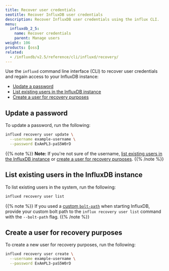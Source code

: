 ```yaml
---
title: Recover user credentials
seotitle: Recover InfluxDB user credentials
description: Recover InfluxDB user credentials using the influx CLI.
menu:
  influxdb_2_5:
    name: Recover credentials
    parent: Manage users
weight: 106
products: [oss]
related:
  - /influxdb/v2.5/reference/cli/influxd/recovery/
---
```


Use the `influxd` command line interface (CLI) to recover user credentials and regain access to your InfluxDB instance:
- [Update a password](#update-a-password)
- [List existing users in the InfluxDB instance](#list-existing-users-in-the-influxdb-instance)
- [Create a user for recovery purposes](#create-a-user-for-recovery-purposes)

## Update a password

To update a password, run the following:

```sh
influxd recovery user update \
  --username example-username \
  --password ExAmPL3-paS5W0rD
```

{{% note %}}
**Note:** If you're not sure of the username, [list existing users in the InfluxDB instance](#list-existing-users-in-the-influxdb-instance) or [create a user for recovery purposes](#create-a-user-for-recovery-purposes).
{{% /note %}}

## List existing users in the InfluxDB instance

To list existing users in the system, run the following:

```sh
influxd recovery user list
```

{{% note %}}
If you used a [custom `bolt-path`](/influxdb/v2.5/reference/config-options/#bolt-path) when starting InfluxDB, provide your custom bolt path to the `influx recovery user list` command with the `--bolt-path` flag.
{{% /note %}}

## Create a user for recovery purposes

To create a new user for recovery purposes, run the following:

```sh
influxd recovery user create \
  --username example-username \
  --password ExAmPL3-paS5W0rD
```

